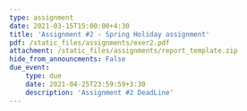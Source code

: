 ```yaml
---
type: assignment
date: 2021-03-15T15:00:00+4:30
title: 'Assignment #2 - Spring Holiday assignment'
pdf: /static_files/assignments/exer2.pdf
attachment: /static_files/assignments/report_template.zip
hide_from_announcments: False
due_event: 
    type: due
    date: 2021-04-25T23:59:59+3:30
    description: 'Assignment #2 DeadLine'
---
```

